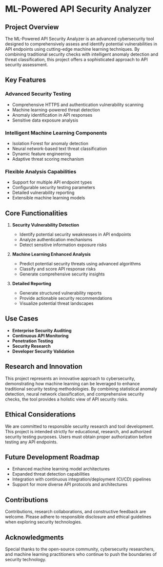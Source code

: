 # ML-Powered API Security Analyzer

## Project Overview

The ML-Powered API Security Analyzer is an advanced cybersecurity tool designed to comprehensively assess and identify potential vulnerabilities in API endpoints using cutting-edge machine learning techniques. By combining traditional security checks with intelligent anomaly detection and threat classification, this project offers a sophisticated approach to API security assessment.

## Key Features

### Advanced Security Testing
- Comprehensive HTTPS and authentication vulnerability scanning
- Machine learning-powered threat detection
- Anomaly identification in API responses
- Sensitive data exposure analysis

### Intelligent Machine Learning Components
- Isolation Forest for anomaly detection
- Neural network-based text threat classification
- Dynamic feature engineering
- Adaptive threat scoring mechanism

### Flexible Analysis Capabilities
- Support for multiple API endpoint types
- Configurable security testing parameters
- Detailed vulnerability reporting
- Extensible machine learning models

## Core Functionalities

1. **Security Vulnerability Detection**
   - Identify potential security weaknesses in API endpoints
   - Analyze authentication mechanisms
   - Detect sensitive information exposure risks

2. **Machine Learning Enhanced Analysis**
   - Predict potential security threats using advanced algorithms
   - Classify and score API response risks
   - Generate comprehensive security insights

3. **Detailed Reporting**
   - Generate structured vulnerability reports
   - Provide actionable security recommendations
   - Visualize potential threat landscapes

## Use Cases

- **Enterprise Security Auditing**
- **Continuous API Monitoring**
- **Penetration Testing**
- **Security Research**
- **Developer Security Validation**

## Research and Innovation

This project represents an innovative approach to cybersecurity, demonstrating how machine learning can be leveraged to enhance traditional security testing methodologies. By combining statistical anomaly detection, neural network classification, and comprehensive security checks, the tool provides a holistic view of API security risks.

## Ethical Considerations

We are committed to responsible security research and tool development. This project is intended strictly for educational, research, and authorized security testing purposes. Users must obtain proper authorization before testing any API endpoints.

## Future Development Roadmap

- Enhanced machine learning model architectures
- Expanded threat detection capabilities
- Integration with continuous integration/deployment (CI/CD) pipelines
- Support for more diverse API protocols and architectures

## Contributions

Contributions, research collaborations, and constructive feedback are welcome. Please adhere to responsible disclosure and ethical guidelines when exploring security technologies.


## Acknowledgments

Special thanks to the open-source community, cybersecurity researchers, and machine learning practitioners who continue to push the boundaries of security technology.
